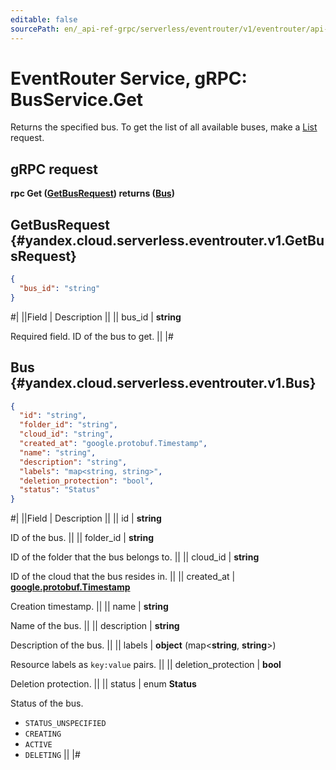 ```yaml
---
editable: false
sourcePath: en/_api-ref-grpc/serverless/eventrouter/v1/eventrouter/api-ref/grpc/Bus/get.md
---
```


# EventRouter Service, gRPC: BusService.Get

Returns the specified bus.
To get the list of all available buses, make a [List](/docs/functions/eventrouter/api-ref/grpc/Bus/list#List) request.

## gRPC request

**rpc Get ([GetBusRequest](#yandex.cloud.serverless.eventrouter.v1.GetBusRequest)) returns ([Bus](#yandex.cloud.serverless.eventrouter.v1.Bus))**

## GetBusRequest {#yandex.cloud.serverless.eventrouter.v1.GetBusRequest}

```json
{
  "bus_id": "string"
}
```

#|
||Field | Description ||
|| bus_id | **string**

Required field. ID of the bus to get. ||
|#

## Bus {#yandex.cloud.serverless.eventrouter.v1.Bus}

```json
{
  "id": "string",
  "folder_id": "string",
  "cloud_id": "string",
  "created_at": "google.protobuf.Timestamp",
  "name": "string",
  "description": "string",
  "labels": "map<string, string>",
  "deletion_protection": "bool",
  "status": "Status"
}
```

#|
||Field | Description ||
|| id | **string**

ID of the bus. ||
|| folder_id | **string**

ID of the folder that the bus belongs to. ||
|| cloud_id | **string**

ID of the cloud that the bus resides in. ||
|| created_at | **[google.protobuf.Timestamp](https://developers.google.com/protocol-buffers/docs/reference/google.protobuf#timestamp)**

Creation timestamp. ||
|| name | **string**

Name of the bus. ||
|| description | **string**

Description of the bus. ||
|| labels | **object** (map<**string**, **string**>)

Resource labels as `key:value` pairs. ||
|| deletion_protection | **bool**

Deletion protection. ||
|| status | enum **Status**

Status of the bus.

- `STATUS_UNSPECIFIED`
- `CREATING`
- `ACTIVE`
- `DELETING` ||
|#